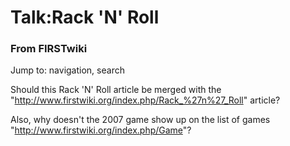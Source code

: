 # Talk:Rack 'N' Roll

### From FIRSTwiki

Jump to: navigation, search

Should this Rack 'N' Roll article be merged with the
"<http://www.firstwiki.org/index.php/Rack_%27n%27_Roll>" article?

Also, why doesn't the 2007 game show up on the list of games
"<http://www.firstwiki.org/index.php/Game>"?

